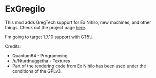 # ExGregilo

This mod adds GregTech support for Ex Nihilo, new machines, and other things.  Check out the project page [here](https://minecraft.curseforge.com/projects/exgregilo).


I'm going to target 1.7.10 support with GT5U.


Credits:
- Quantum64 - Programming
- /u/Nturdnuggetha - Textures
- Part of the rendering code from Ex Nihilo has been used under the conditions of the GPLv3.
